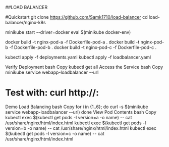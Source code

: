 ##LOAD BALANCER

#Quickstart
git clone https://github.com/Samk1710/load-balancer
cd load-balancer/nginx-k8s

minikube start --driver=docker
eval $(minikube docker-env)

docker build -t nginx-pod-a -f Dockerfile-pod-a .
docker build -t nginx-pod-b -f Dockerfile-pod-b .
docker build -t nginx-pod-c -f Dockerfile-pod-c .

kubectl apply -f deployments.yaml
kubectl apply -f loadbalancer.yaml

Verify Deployment
bash
Copy
kubectl get all
Access the Service
bash
Copy
minikube service webapp-loadbalancer --url
# Test with: curl http://<service-ip>:<port>

Demo Load Balancing
bash
Copy
for i in {1..6}; do
  curl -s $(minikube service webapp-loadbalancer --url)
done
View Pod Contents
bash
Copy
kubectl exec $(kubectl get pods -l version=a -o name) -- cat /usr/share/nginx/html/index.html
kubectl exec $(kubectl get pods -l version=b -o name) -- cat /usr/share/nginx/html/index.html
kubectl exec $(kubectl get pods -l version=c -o name) -- cat /usr/share/nginx/html/index.html
